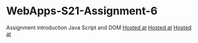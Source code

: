 # WebApps-S21-Assignment-6
Assignment introduction Java Script and DOM
[Hosted at](https://44-563-web-apps-s21.github.io/webapps-s21-assignment-6-Sanjay-13/hidden.html)
[Hosted at](https://44-563-web-apps-s21.github.io/webapps-s21-assignment-6-Sanjay-13/arthimetic.html)
[Hosted at](https://44-563-web-apps-s21.github.io/webapps-s21-assignment-6-Sanjay-13/bear.html)